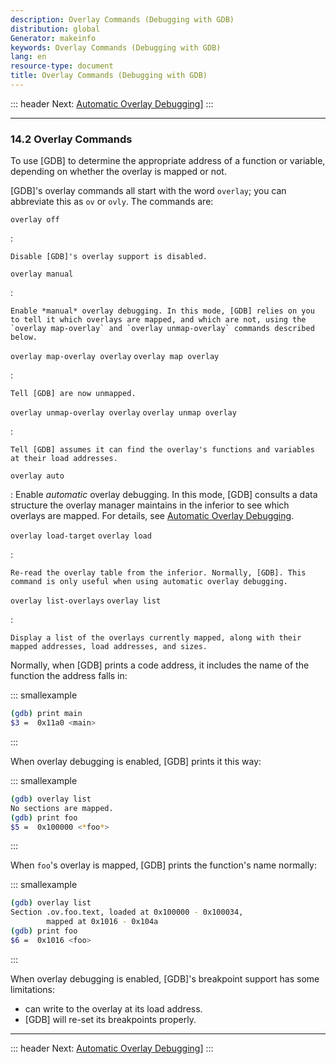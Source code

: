 ```yaml
---
description: Overlay Commands (Debugging with GDB)
distribution: global
Generator: makeinfo
keywords: Overlay Commands (Debugging with GDB)
lang: en
resource-type: document
title: Overlay Commands (Debugging with GDB)
---
```

::: header
Next: [Automatic Overlay Debugging](Automatic-Overlay-Debugging.html#Automatic-Overlay-Debugging)]
:::

---

### 14.2 Overlay Commands

To use [GDB] to determine the appropriate address of a function or variable, depending on whether the overlay is mapped or not.

[GDB]'s overlay commands all start with the word `overlay`; you can abbreviate this as `ov` or `ovly`. The commands are:

`overlay off`

:

```
Disable [GDB]'s overlay support is disabled.
```

`overlay manual`

:

```
Enable *manual* overlay debugging. In this mode, [GDB] relies on you to tell it which overlays are mapped, and which are not, using the `overlay map-overlay` and `overlay unmap-overlay` commands described below.
```

`overlay map-overlay overlay`
`overlay map overlay`

:

```
Tell [GDB] are now unmapped.
```

`overlay unmap-overlay overlay`
`overlay unmap overlay`

:

```
Tell [GDB] assumes it can find the overlay's functions and variables at their load addresses.
```

`overlay auto`

:   Enable *automatic* overlay debugging. In this mode, [GDB] consults a data structure the overlay manager maintains in the inferior to see which overlays are mapped. For details, see [Automatic Overlay Debugging](Automatic-Overlay-Debugging.html#Automatic-Overlay-Debugging).

`overlay load-target`
`overlay load`

:

```
Re-read the overlay table from the inferior. Normally, [GDB]. This command is only useful when using automatic overlay debugging.
```

`overlay list-overlays`
`overlay list`

:

```
Display a list of the overlays currently mapped, along with their mapped addresses, load addresses, and sizes.
```

Normally, when [GDB] prints a code address, it includes the name of the function the address falls in:

::: smallexample

```bash
(gdb) print main
$3 =  0x11a0 <main>
```

:::

When overlay debugging is enabled, [GDB] prints it this way:

::: smallexample

```bash
(gdb) overlay list
No sections are mapped.
(gdb) print foo
$5 =  0x100000 <*foo*>
```

:::

When `foo`'s overlay is mapped, [GDB] prints the function's name normally:

::: smallexample

```bash
(gdb) overlay list
Section .ov.foo.text, loaded at 0x100000 - 0x100034,
        mapped at 0x1016 - 0x104a
(gdb) print foo
$6 =  0x1016 <foo>
```

:::

When overlay debugging is enabled, [GDB]'s breakpoint support has some limitations:

- can write to the overlay at its load address.
- [GDB] will re-set its breakpoints properly.

---

::: header
Next: [Automatic Overlay Debugging](Automatic-Overlay-Debugging.html#Automatic-Overlay-Debugging)]
:::
